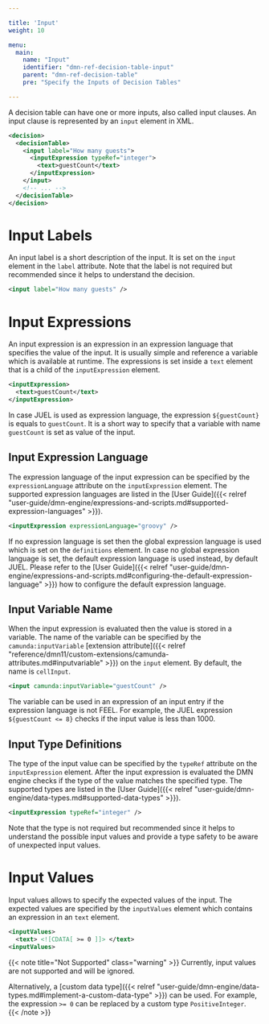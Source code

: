 ```yaml
---

title: 'Input'
weight: 10

menu:
  main:
    name: "Input"
    identifier: "dmn-ref-decision-table-input"
    parent: "dmn-ref-decision-table"
    pre: "Specify the Inputs of Decision Tables"

---
```


A decision table can have one or more inputs, also called input clauses. An input clause is represented by an `input` element in XML.

```xml
<decision>
  <decisionTable>  
    <input label="How many guests">
      <inputExpression typeRef="integer">
        <text>guestCount</text>
      </inputExpression>
    </input>    
    <!-- ... -->    
  </decisionTable>
</decision>
```

# Input Labels

An input label is a short description of the input. It is set on the `input` element in the `label` attribute. Note that the label is not required but recommended since it helps to understand the decision.

```xml
<input label="How many guests" />
```

# Input Expressions

An input expression is an expression in an expression language that specifies the value of the input. It is usually simple and reference a variable which is available at runtime. The expressions is set inside a `text` element that is a child of the `inputExpression` element.  

```xml
<inputExpression>
  <text>guestCount</text>
</inputExpression>
```

In case JUEL is used as expression language, the expression `${guestCount}` is equals to `guestCount`. It is a short way to specify that a variable with name `guestCount` is set as value of the input.

## Input Expression Language

The expression language of the input expression can be specified by the `expressionLanguage` attribute on the `inputExpression` element. The supported expression languages are listed in the [User Guide]({{< relref "user-guide/dmn-engine/expressions-and-scripts.md#supported-expression-languages" >}}).

```xml
<inputExpression expressionLanguage="groovy" />
```

If no expression language is set then the global expression language is used which is set on the `definitions` element. In case no global expression language is set, the default expression language is used instead, by default JUEL. Please refer to the [User Guide]({{< relref "user-guide/dmn-engine/expressions-and-scripts.md#configuring-the-default-expression-language" >}}) how to configure the default expression language.

## Input Variable Name

When the input expression is evaluated then the value is stored in a variable. The name of the variable can be specified by the `camunda:inputVariable` [extension attribute]({{< relref "reference/dmn11/custom-extensions/camunda-attributes.md#inputvariable" >}}) on the `input` element. By default, the name is `cellInput`.

```xml
<input camunda:inputVariable="guestCount" />
```

The variable can be used in an expression of an input entry if the expression language is not FEEL. For example, the JUEL expression `${guestCount <= 8}` checks if the input value is less than 1000.

## Input Type Definitions

The type of the input value can be specified by the `typeRef` attribute on the `inputExpression` element. After the input expression is evaluated the DMN engine checks if the type of the value matches the specified type. The supported types are listed in the [User Guide]({{< relref "user-guide/dmn-engine/data-types.md#supported-data-types" >}}).

```xml
<inputExpression typeRef="integer" />
```

Note that the type is not required but recommended since it helps to understand the possible input values and provide a type safety to be aware of unexpected input values.

# Input Values

Input values allows to specify the expected values of the input. The expected values are specified by the `inputValues` element which contains an expression in an `text` element.

```xml
<inputValues>
  <text> <![CDATA[ >= 0 ]]> </text>
<inputValues>
```

{{< note title="Not Supported" class="warning" >}}
Currently, input values are not supported and will be ignored.

Alternatively, a [custom data type]({{< relref "user-guide/dmn-engine/data-types.md#implement-a-custom-data-type" >}}) can be used. For example, the expression `>= 0` can be replaced by a custom type `PositiveInteger`.  
{{< /note >}}
